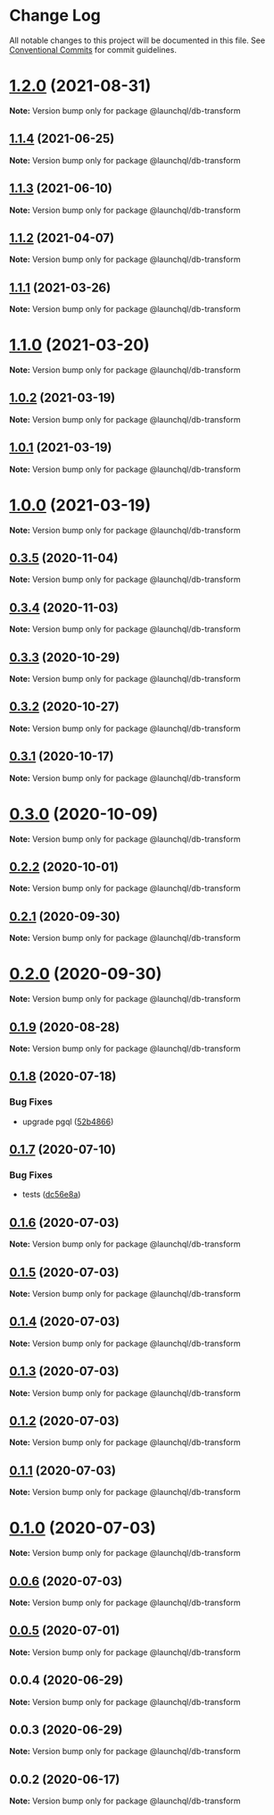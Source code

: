 # Change Log

All notable changes to this project will be documented in this file.
See [Conventional Commits](https://conventionalcommits.org) for commit guidelines.

# [1.2.0](https://github.com/launchql/launchql/compare/@launchql/db-transform@1.1.4...@launchql/db-transform@1.2.0) (2021-08-31)

**Note:** Version bump only for package @launchql/db-transform





## [1.1.4](https://github.com/launchql/launchql/compare/@launchql/db-transform@1.1.3...@launchql/db-transform@1.1.4) (2021-06-25)

**Note:** Version bump only for package @launchql/db-transform





## [1.1.3](https://github.com/launchql/launchql/compare/@launchql/db-transform@1.1.2...@launchql/db-transform@1.1.3) (2021-06-10)

**Note:** Version bump only for package @launchql/db-transform





## [1.1.2](https://github.com/launchql/launchql/compare/@launchql/db-transform@1.1.1...@launchql/db-transform@1.1.2) (2021-04-07)

**Note:** Version bump only for package @launchql/db-transform





## [1.1.1](https://github.com/launchql/launchql/compare/@launchql/db-transform@1.1.0...@launchql/db-transform@1.1.1) (2021-03-26)

**Note:** Version bump only for package @launchql/db-transform





# [1.1.0](https://github.com/launchql/launchql/compare/@launchql/db-transform@1.0.2...@launchql/db-transform@1.1.0) (2021-03-20)

**Note:** Version bump only for package @launchql/db-transform





## [1.0.2](https://github.com/launchql/launchql/compare/@launchql/db-transform@1.0.1...@launchql/db-transform@1.0.2) (2021-03-19)

**Note:** Version bump only for package @launchql/db-transform





## [1.0.1](https://github.com/launchql/launchql/compare/@launchql/db-transform@1.0.0...@launchql/db-transform@1.0.1) (2021-03-19)

**Note:** Version bump only for package @launchql/db-transform





# [1.0.0](https://github.com/launchql/launchql/compare/@launchql/db-transform@0.3.5...@launchql/db-transform@1.0.0) (2021-03-19)

**Note:** Version bump only for package @launchql/db-transform





## [0.3.5](https://github.com/launchql/launchql/compare/@launchql/db-transform@0.3.4...@launchql/db-transform@0.3.5) (2020-11-04)

**Note:** Version bump only for package @launchql/db-transform





## [0.3.4](https://github.com/launchql/launchql/compare/@launchql/db-transform@0.3.3...@launchql/db-transform@0.3.4) (2020-11-03)

**Note:** Version bump only for package @launchql/db-transform





## [0.3.3](https://github.com/launchql/launchql/compare/@launchql/db-transform@0.3.2...@launchql/db-transform@0.3.3) (2020-10-29)

**Note:** Version bump only for package @launchql/db-transform





## [0.3.2](https://github.com/launchql/launchql/compare/@launchql/db-transform@0.3.1...@launchql/db-transform@0.3.2) (2020-10-27)

**Note:** Version bump only for package @launchql/db-transform





## [0.3.1](https://github.com/launchql/launchql/compare/@launchql/db-transform@0.3.0...@launchql/db-transform@0.3.1) (2020-10-17)

**Note:** Version bump only for package @launchql/db-transform





# [0.3.0](https://github.com/launchql/launchql/compare/@launchql/db-transform@0.2.2...@launchql/db-transform@0.3.0) (2020-10-09)

**Note:** Version bump only for package @launchql/db-transform





## [0.2.2](https://github.com/launchql/launchql/compare/@launchql/db-transform@0.2.1...@launchql/db-transform@0.2.2) (2020-10-01)

**Note:** Version bump only for package @launchql/db-transform





## [0.2.1](https://github.com/launchql/launchql/compare/@launchql/db-transform@0.2.0...@launchql/db-transform@0.2.1) (2020-09-30)

**Note:** Version bump only for package @launchql/db-transform





# [0.2.0](https://github.com/launchql/launchql/compare/@launchql/db-transform@0.1.9...@launchql/db-transform@0.2.0) (2020-09-30)

**Note:** Version bump only for package @launchql/db-transform





## [0.1.9](https://github.com/launchql/launchql/compare/@launchql/db-transform@0.1.8...@launchql/db-transform@0.1.9) (2020-08-28)

**Note:** Version bump only for package @launchql/db-transform





## [0.1.8](https://github.com/launchql/launchql/compare/@launchql/db-transform@0.1.7...@launchql/db-transform@0.1.8) (2020-07-18)


### Bug Fixes

* upgrade pgql ([52b4866](https://github.com/launchql/launchql/commit/52b48669e0a1cd8e0b8b65d02e8373da6f1c02f2))





## [0.1.7](https://github.com/launchql/launchql/compare/@launchql/db-transform@0.1.6...@launchql/db-transform@0.1.7) (2020-07-10)


### Bug Fixes

* tests ([dc56e8a](https://github.com/launchql/launchql/commit/dc56e8aa103c62a271f2ea8824b2bcb7791aa6a4))





## [0.1.6](https://github.com/launchql/launchql/compare/@launchql/db-transform@0.1.5...@launchql/db-transform@0.1.6) (2020-07-03)

**Note:** Version bump only for package @launchql/db-transform





## [0.1.5](https://github.com/launchql/launchql/compare/@launchql/db-transform@0.1.4...@launchql/db-transform@0.1.5) (2020-07-03)

**Note:** Version bump only for package @launchql/db-transform





## [0.1.4](https://github.com/launchql/launchql/compare/@launchql/db-transform@0.1.3...@launchql/db-transform@0.1.4) (2020-07-03)

**Note:** Version bump only for package @launchql/db-transform





## [0.1.3](https://github.com/launchql/launchql/compare/@launchql/db-transform@0.1.2...@launchql/db-transform@0.1.3) (2020-07-03)

**Note:** Version bump only for package @launchql/db-transform





## [0.1.2](https://github.com/launchql/launchql/compare/@launchql/db-transform@0.1.1...@launchql/db-transform@0.1.2) (2020-07-03)

**Note:** Version bump only for package @launchql/db-transform





## [0.1.1](https://github.com/launchql/launchql/compare/@launchql/db-transform@0.1.0...@launchql/db-transform@0.1.1) (2020-07-03)

**Note:** Version bump only for package @launchql/db-transform





# [0.1.0](https://github.com/launchql/launchql/compare/@launchql/db-transform@0.0.6...@launchql/db-transform@0.1.0) (2020-07-03)

**Note:** Version bump only for package @launchql/db-transform





## [0.0.6](https://github.com/launchql/launchql/compare/@launchql/db-transform@0.0.5...@launchql/db-transform@0.0.6) (2020-07-03)

**Note:** Version bump only for package @launchql/db-transform





## [0.0.5](https://github.com/launchql/launchql/compare/@launchql/db-transform@0.0.4...@launchql/db-transform@0.0.5) (2020-07-01)

**Note:** Version bump only for package @launchql/db-transform





## 0.0.4 (2020-06-29)

**Note:** Version bump only for package @launchql/db-transform





## 0.0.3 (2020-06-29)

**Note:** Version bump only for package @launchql/db-transform





## 0.0.2 (2020-06-17)

**Note:** Version bump only for package @launchql/db-transform
